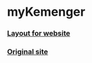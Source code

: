# myKemenger
 ### [Layout for website](https://www.figma.com/file/bTWdE6lKczTRQst41Ugub3/Кеменгер?node-id=4%3A3)
 ### [Original site](https://kemengermektebi.kz/)
